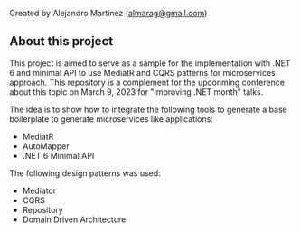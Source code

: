 Created by Alejandro Martinez (almarag@gmail.com)

## About this project

This project is aimed to serve as a sample for the implementation with .NET 6 and minimal API to use MediatR and CQRS patterns for microservices approach. This repository is a complement for the upconming conference about this topic on March 9, 2023 for "Improving .NET month" talks.

The idea is to show how to integrate the following tools to generate a base boilerplate to generate microservices like applications:

* MediatR
* AutoMapper
* .NET 6 Minimal API

The following design patterns was used:

* Mediator
* CQRS
* Repository
* Domain Driven Architecture